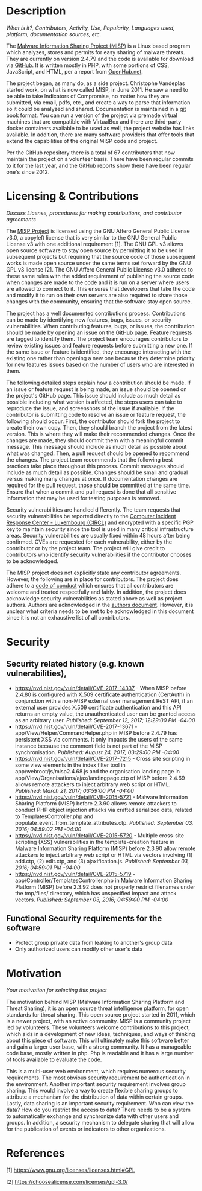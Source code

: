 # Description
*What is it?, Contributors, Activity, Use, Popularity, Languages used, platform, documentation sources, etc.*

The [Malware Information Sharing Project (MISP)](https://www.misp-project.org) is a Linux based program which analyzes, stores and permits for easy sharing of malware threats.  They are currently on version 2.4.79 and the code is available for download via [GitHub](https://github.com/MISP/MISP).  It is written mostly in PHP, with some portions of CSS, JavaScript, and HTML, per a report from [OpenHub.net](https://www.openhub.net/p/MISPProject/analyses/latest/languages_summary).  

The project began, as many do, as a side project.  Christophe Vandeplas started work, on what is now called MISP, in June 2011.  He saw a need to be able to take Indicators of Compromise, no matter how they are submitted, via email, pdfs, etc., and create a way to parse that information so it could be analyzed and shared.  Documentation is maintained in a [git book](https://github.com/MISP/misp-book) format. You can run a version of the project via premade virtual machines that are compatible with VirtualBox and there are third-party docker containers available to be used as well, the project website has links available.  In addition, there are many software providers that offer tools that extend the capabilities of the original MISP code and project.

Per the GitHub repository there is a total of 67 contributors that now maintain the project on a volunteer basis.  There have been regular commits to it for the last year, and the GitHub reports show there have been regular one's since 2012.  

# Licensing & Contributions
*Discuss License, procedures for making contributions, and contributor agreements*

The [MISP Project](http://www.misp-project.org/) is licensed using the GNU Affero General Public License v3.0, a copyleft license that is very similar to the GNU General Public License v3 with one additional requirement [1].  The GNU GPL v3 allows open source software to stay open source by permitting it to be used in subsequent projects but requiring that the source code of those subsequent works is made open source under the same terms set forward by the GNU GPL v3 license [2].  The GNU Affero General Public License v3.0 adheres to these same rules with the added requirement of publishing the source code when changes are made to the code and it is run on a server where users are allowed to connect to it.  This ensures that developers that take the code and modify it to run on their own servers are also required to share those changes with the community, ensuring that the software stay open source.

The project has a well documented contributions process.  Contributions can be made by identifying new features, bugs, issues, or security vulnerabilities.  When contributing features, bugs, or issues, the contribution should be made by opening an issue on the [GitHub page](https://github.com/MISP/MISP/issues).  Feature requests are tagged to identify them.  The project team encourages contributors to review existing issues and feature requests before submitting a new one.  If the same issue or feature is identified, they encourage interacting with the existing one rather than opening a new one because they determine priority for new features issues based on the number of users who are interested in them.  

The following detailed steps explain how a contribution should be made.  If an issue or feature request is being made, an issue should be opened on the project's GitHub page.  This issue should include as much detail as possible including what version is affected, the steps users can take to reproduce the issue, and screenshots of the issue if available.  If the contributor is submitting code to resolve an issue or feature request, the following should occur.  First, the contributor should fork the project to create their own copy.  Then, they should branch the project from the latest version.  This is where they will make their recommended changes.  Once the changes are made, they should commit them with a meaningful commit message.  This message should include as much detail as possible about what was changed.  Then, a pull request should be opened to recommend the changes.  The project team recommends that the following best practices take place throughout this process.  Commit messages should include as much detail as possible.  Changes should be small and gradual versus making many changes at once.  If documentation changes are required for the pull request, those should be committed at the same time.  Ensure that when a commit and pull request is done that all sensitive information that may be used for testing purposes is removed.

Security vulnerabilities are handled differently.  The team requests that security vulnerabilities be reported directly to the [Computer Incident Response Center - Luxembourg (CIRCL)](https://www.circl.lu/contact/) and encrypted with a specific PGP key to maintain security since the tool is used in many critical infrastructure areas.  Security vulnerabilities are usually fixed within 48 hours after being confirmed.  CVEs are requested for each vulnerability, either by the contributor or by the project team.  The project will give credit to contributors who identify security vulnerabilities if the contributor chooses to be acknowledged.

The MISP project does not explicitly state any contributor agreements.  However, the following are in place for contributors.  The project does adhere to a [code of conduct](https://github.com/MISP/MISP/blob/2.4/code_of_conduct.md) which ensures that all contributors are welcome and treated respectfully and fairly.  In addition, the project does acknowledge security vulnerabilities as stated above as well as project authors.  Authors are acknowledged in the [authors document](https://github.com/MISP/MISP/blob/2.4/AUTHORS).  However, it is unclear what criteria needs to be met to be acknowledged in this document since it is not an exhaustive list of all contributors.

# Security
## Security related history (e.g. known vulnerabilities),
* https://nvd.nist.gov/vuln/detail/CVE-2017-14337 - When MISP before 2.4.80 is configured with X.509 certificate authentication (CertAuth) in conjunction with a non-MISP external user management ReST API, if an external user provides X.509 certificate authentication and this API returns an empty value, the unauthenticated user can be granted access as an arbitrary user. *Published: September 12, 2017; 12:29:00 PM -04:00*
* https://nvd.nist.gov/vuln/detail/CVE-2017-13671 - app/View/Helper/CommandHelper.php in MISP before 2.4.79 has persistent XSS via comments. It only impacts the users of the same instance because the comment field is not part of the MISP synchronisation. *Published: August 24, 2017; 03:29:00 PM -04:00*
* https://nvd.nist.gov/vuln/detail/CVE-2017-7215 - Cross site scripting in some view elements in the index filter tool in app/webroot/js/misp2.4.68.js and the organisation landing page in app/View/Organisations/ajax/landingpage.ctp of MISP before 2.4.69 allows remote attackers to inject arbitrary web script or HTML. *Published: March 21, 2017; 03:59:00 PM -04:00*
* https://nvd.nist.gov/vuln/detail/CVE-2015-5721 - Malware Information Sharing Platform (MISP) before 2.3.90 allows remote attackers to conduct PHP object injection attacks via crafted serialized data, related to TemplatesController.php and populate_event_from_template_attributes.ctp. *Published: September 03, 2016; 04:59:02 PM -04:00*
* https://nvd.nist.gov/vuln/detail/CVE-2015-5720 - Multiple cross-site scripting (XSS) vulnerabilities in the template-creation feature in Malware Information Sharing Platform (MISP) before 2.3.90 allow remote attackers to inject arbitrary web script or HTML via vectors involving (1) add.ctp, (2) edit.ctp, and (3) ajaxification.js. *Published: September 03, 2016; 04:59:01 PM -04:00*
* https://nvd.nist.gov/vuln/detail/CVE-2015-5719 - app/Controller/TemplatesController.php in Malware Information Sharing Platform (MISP) before 2.3.92 does not properly restrict filenames under the tmp/files/ directory, which has unspecified impact and attack vectors. *Published: September 03, 2016; 04:59:00 PM -04:00*

## Functional Security requirements for the software
* Protect group private data from leaking to another's group data
* Only authorized users can modify other user's data

# Motivation
*Your motivation for selecting this project*

The motivation behind MISP (Malware Information Sharing Platform and Threat Sharing), it is an open source threat intelligence platform, for open standards for threat sharing.  This open source project started in 2011, which is a newer project, with an active community.  MISP is a community project led by volunteers.  These volunteers welcome contributions to this project, which aids in a development of new ideas, techniques, and ways of thinking about this piece of software.  This will ultimately make this software better and gain a larger user base, with a strong community.  It has a manageable code base, mostly written in php.  Php is readable and it has a large number of tools available to evaluate the code.

This is a multi-user web environment, which requires numerous security requirements.  The most obvious security requirement be authentication in the environment.  Another important security requirement involves group sharing.  This would involve a way to create flexible sharing groups to attribute a mechanism for the distribution of data within certain groups.  Lastly, data sharing is an important security requirement.  Who can view the data?  How do you restrict the access to data?  There needs to be a system to automatically exchange and synchronize data with other users and groups.  In addition, a security mechanism to delegate sharing that will allow for the publication of events or indicators to other organizations.


# References
[1] https://www.gnu.org/licenses/licenses.html#GPL

[2] https://choosealicense.com/licenses/gpl-3.0/
